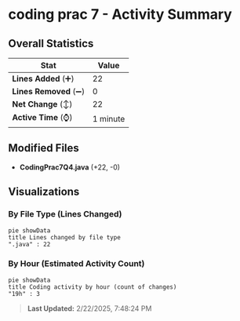 # coding prac 7 - Activity Summary 

## Overall Statistics

| Stat                   | Value                                                             |
| ---------------------- | ----------------------------------------------------------------- |
| **Lines Added** (➕)   | 22                                          |
| **Lines Removed** (➖) | 0                                        |
| **Net Change** (↕)    | 22                |
| **Active Time** (⌚)   | 1 minute |


## Modified Files
- **CodingPrac7Q4.java** (+22, -0)

## Visualizations

### By File Type (Lines Changed)

```mermaid
pie showData
title Lines changed by file type
".java" : 22
```

### By Hour (Estimated Activity Count)

```mermaid
pie showData
title Coding activity by hour (count of changes)
"19h" : 3
```


> **Last Updated:** 2/22/2025, 7:48:24 PM